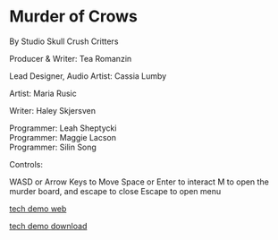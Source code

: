 # Murder of Crows
By Studio Skull Crush Critters

Producer & Writer: Tea Romanzin

Lead Designer, Audio Artist: Cassia Lumby

Artist: Maria Rusic

Writer: Haley Skjersven

Programmer: Leah Sheptycki  
Programmer: Maggie Lacson  
Programmer: Silin Song

Controls:

WASD or Arrow Keys to Move
Space or Enter to  interact
M to open the murder board, and escape to close
Escape to open menu

[tech demo web](Beta/index.html) 

[tech demo download](Beta.zip)


